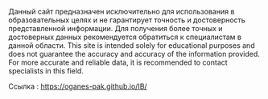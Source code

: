 Данный сайт предназначен исключительно для использования в образовательных целях и не гарантирует точность и достоверность представленной информации. Для получения более точных и достоверных данных рекомендуется обратиться к специалистам в данной области. 
This site is intended solely for educational purposes and does not guarantee the accuracy and accuracy of the information provided. For more accurate and reliable data, it is recommended to contact specialists in this field. 

Ссылка : https://oganes-pak.github.io/IB/
